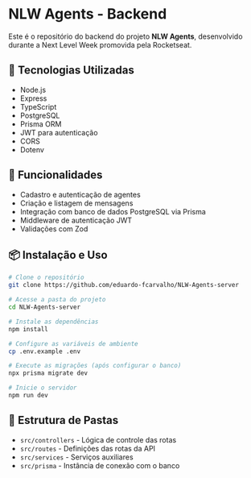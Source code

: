 # NLW Agents - Backend

Este é o repositório do backend do projeto **NLW Agents**, desenvolvido durante a Next Level Week promovida pela Rocketseat.

## 🔧 Tecnologias Utilizadas

- Node.js
- Express
- TypeScript
- PostgreSQL
- Prisma ORM
- JWT para autenticação
- CORS
- Dotenv

## 🚀 Funcionalidades

- Cadastro e autenticação de agentes
- Criação e listagem de mensagens
- Integração com banco de dados PostgreSQL via Prisma
- Middleware de autenticação JWT
- Validações com Zod

## 📦 Instalação e Uso

```bash
# Clone o repositório
git clone https://github.com/eduardo-fcarvalho/NLW-Agents-server

# Acesse a pasta do projeto
cd NLW-Agents-server

# Instale as dependências
npm install

# Configure as variáveis de ambiente
cp .env.example .env

# Execute as migrações (após configurar o banco)
npx prisma migrate dev

# Inicie o servidor
npm run dev
```

## 📁 Estrutura de Pastas

- `src/controllers` - Lógica de controle das rotas
- `src/routes` - Definições das rotas da API
- `src/services` - Serviços auxiliares
- `src/prisma` - Instância de conexão com o banco
